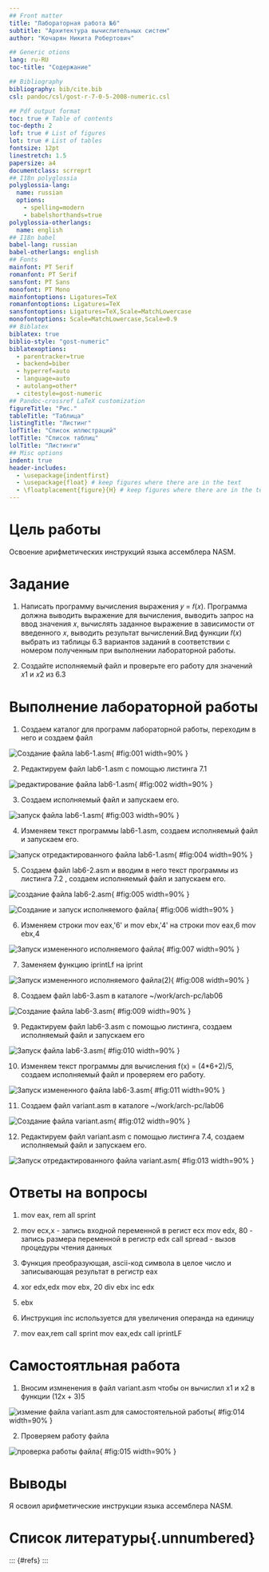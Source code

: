 ```yaml
---
## Front matter
title: "Лабораторная работа №6"
subtitle: "Архитектура вычислительных систем"
author: "Кочарян Никита Робертович"

## Generic otions
lang: ru-RU
toc-title: "Содержание"

## Bibliography
bibliography: bib/cite.bib
csl: pandoc/csl/gost-r-7-0-5-2008-numeric.csl

## Pdf output format
toc: true # Table of contents
toc-depth: 2
lof: true # List of figures
lot: true # List of tables
fontsize: 12pt
linestretch: 1.5
papersize: a4
documentclass: scrreprt
## I18n polyglossia
polyglossia-lang:
  name: russian
  options:
	- spelling=modern
	- babelshorthands=true
polyglossia-otherlangs:
  name: english
## I18n babel
babel-lang: russian
babel-otherlangs: english
## Fonts
mainfont: PT Serif
romanfont: PT Serif
sansfont: PT Sans
monofont: PT Mono
mainfontoptions: Ligatures=TeX
romanfontoptions: Ligatures=TeX
sansfontoptions: Ligatures=TeX,Scale=MatchLowercase
monofontoptions: Scale=MatchLowercase,Scale=0.9
## Biblatex
biblatex: true
biblio-style: "gost-numeric"
biblatexoptions:
  - parentracker=true
  - backend=biber
  - hyperref=auto
  - language=auto
  - autolang=other*
  - citestyle=gost-numeric
## Pandoc-crossref LaTeX customization
figureTitle: "Рис."
tableTitle: "Таблица"
listingTitle: "Листинг"
lofTitle: "Список иллюстраций"
lotTitle: "Список таблиц"
lolTitle: "Листинги"
## Misc options
indent: true
header-includes:
  - \usepackage{indentfirst}
  - \usepackage{float} # keep figures where there are in the text
  - \floatplacement{figure}{H} # keep figures where there are in the text
---
```


# Цель работы

Освоение арифметических инструкций языка ассемблера NASM.

# Задание

1.	Написать программу вычисления выражения 𝑦 = 𝑓(𝑥). Программа должна выводить выражение для вычисления, выводить запрос на ввод значения 𝑥, вычислять заданное выражение в зависимости от введенного 𝑥, выводить результат вычислений.Вид функции 𝑓(𝑥) выбрать из таблицы 6.3 вариантов заданий в соответствии с номером полученным при выполнении лабораторной работы. 

2.	Создайте исполняемый файл и проверьте его работу для значений 𝑥1 и 𝑥2 из 6.3

# Выполнение лабораторной работы

1.	Создаем каталог для программ лабораторной работы, переходим в него и создаем файл

![Создание файла lab6-1.asm](image/6.1.png){ #fig:001 width=90% }

2.	Редактируем файл lab6-1.asm с помощью листинга 7.1

![редактирование файла lab6-1.asm](image/6.2.png){ #fig:002 width=90% }

3.	Создаем исполняемый файл и запускаем его.

![запуск файла lab6-1.asm](image/6.3.png){ #fig:003 width=90% }

4.	Изменяем текст программы lab6-1.asm, создаем исполняемый файл и запускаем его.

![запуск отредактированного файла lab6-1.asm](image/6.4.png){ #fig:004 width=90% }

5.	Создаем файл lab6-2.asm и вводим в него текст программы из листинга 7.2 , создаем исполняемый файл и запускаем его.

![создание файла lab6-2.asm](image/6.5.png){ #fig:005 width=90% }

![Создание и запуск исполняемого файла](image/6.6.png){ #fig:006 width=90% }

6.	Изменяем строки mov eax,'6' и mov ebx,'4' на строки mov eax,6 mov ebx,4

![Запуск измененного исполняемого файла](image/6.7.png){ #fig:007 width=90% }

7.	Заменяем функцию iprintLf на iprint

![Запуск измененного исполняемого файла(2)](image/6.8.png){ #fig:008 width=90% }

8.	Создаем файл lab6-3.asm в каталоге ~/work/arch-pc/lab06

![Создание файла lab6-3.asm](image/6.9.png){ #fig:009 width=90% }

9.	Редактируем файл lab6-3.asm с помощью листинга, создаем исполняемый файл и запускаем его

![Запуск файла lab6-3.asm](image/6.10.png){ #fig:010 width=90% }

10.	Изменяем текст программы для вычисления f(x) = (4*6+2)/5, создаем исполняемый файл и проверяем его работу.

![Запуск измененного файла lab6-3.asm](image/6.11.png){ #fig:011 width=90% }

11.	Создаем файл variant.asm в каталоге ~/work/arch-pc/lab06

![Создание файла variant.asm](image/6.12.png){ #fig:012 width=90% }

12.	Редактируем файл variant.asm с помощью листинга 7.4, создаем исполняемый файл и запускаем его.

![Запуск отредактированного файла variant.asm](image/6.13.png){ #fig:013 width=90% }

# Ответы на вопросы

1.	mov eax, rem all sprint

2.	mov ecx,x - запись входной переменной в регист ecx
	mov edx, 80 - запись размера переменной в регистр edx
	call spread - вызов процедуры чтения данных

3.	Функция преобразующая, ascii-код символа в целое число и записывающая результат в регистр eax

4.	xor edx,edx mov ebx, 20 div ebx inc edx

5.	ebx

6.	Инструкция inc используется для увеличения операнда на единицу

7.	mov eax,rem call sprint mov eax,edx call iprintLF

# Самостоятльная работа

1.	Вносим измненения в файл variant.asm чтобы он вычислил x1 и x2 в функции (12x + 3)5

![измение файла variant.asm для самостоятельной работы](image/6.14.png){ #fig:014 width=90% }

2.	Проверяем работу файла

![проверка работы файла](image/6.15.png){ #fig:015 width=90% }

# Выводы

Я освоил арифметические инструкции языка ассемблера NASM.

# Список литературы{.unnumbered}

::: {#refs}
:::
